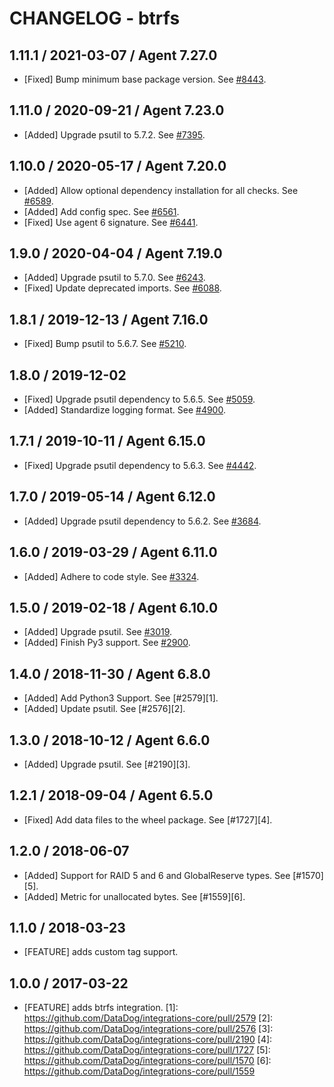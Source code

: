 # CHANGELOG - btrfs

## 1.11.1 / 2021-03-07 / Agent 7.27.0

* [Fixed] Bump minimum base package version. See [#8443](https://github.com/DataDog/integrations-core/pull/8443).

## 1.11.0 / 2020-09-21 / Agent 7.23.0

* [Added] Upgrade psutil to 5.7.2. See [#7395](https://github.com/DataDog/integrations-core/pull/7395).

## 1.10.0 / 2020-05-17 / Agent 7.20.0

* [Added] Allow optional dependency installation for all checks. See [#6589](https://github.com/DataDog/integrations-core/pull/6589).
* [Added] Add config spec. See [#6561](https://github.com/DataDog/integrations-core/pull/6561).
* [Fixed] Use agent 6 signature. See [#6441](https://github.com/DataDog/integrations-core/pull/6441).

## 1.9.0 / 2020-04-04 / Agent 7.19.0

* [Added] Upgrade psutil to 5.7.0. See [#6243](https://github.com/DataDog/integrations-core/pull/6243).
* [Fixed] Update deprecated imports. See [#6088](https://github.com/DataDog/integrations-core/pull/6088).

## 1.8.1 / 2019-12-13 / Agent 7.16.0

* [Fixed] Bump psutil to 5.6.7. See [#5210](https://github.com/DataDog/integrations-core/pull/5210).

## 1.8.0 / 2019-12-02

* [Fixed] Upgrade psutil dependency to 5.6.5. See [#5059](https://github.com/DataDog/integrations-core/pull/5059).
* [Added] Standardize logging format. See [#4900](https://github.com/DataDog/integrations-core/pull/4900).

## 1.7.1 / 2019-10-11 / Agent 6.15.0

* [Fixed] Upgrade psutil dependency to 5.6.3. See [#4442](https://github.com/DataDog/integrations-core/pull/4442).

## 1.7.0 / 2019-05-14 / Agent 6.12.0

* [Added] Upgrade psutil dependency to 5.6.2. See [#3684](https://github.com/DataDog/integrations-core/pull/3684).

## 1.6.0 / 2019-03-29 / Agent 6.11.0

* [Added] Adhere to code style. See [#3324](https://github.com/DataDog/integrations-core/pull/3324).

## 1.5.0 / 2019-02-18 / Agent 6.10.0

* [Added] Upgrade psutil. See [#3019](https://github.com/DataDog/integrations-core/pull/3019).
* [Added] Finish Py3 support. See [#2900](https://github.com/DataDog/integrations-core/pull/2900).

## 1.4.0 / 2018-11-30 / Agent 6.8.0

* [Added] Add Python3 Support. See [#2579][1].
* [Added] Update psutil. See [#2576][2].

## 1.3.0 / 2018-10-12 / Agent 6.6.0

* [Added] Upgrade psutil. See [#2190][3].

## 1.2.1 / 2018-09-04 / Agent 6.5.0

* [Fixed] Add data files to the wheel package. See [#1727][4].

## 1.2.0 / 2018-06-07

* [Added] Support for RAID 5 and 6 and GlobalReserve types. See [#1570][5].
* [Added] Metric for unallocated bytes. See [#1559][6].

## 1.1.0 / 2018-03-23

* [FEATURE] adds custom tag support.

## 1.0.0 / 2017-03-22

* [FEATURE] adds btrfs integration.
[1]: https://github.com/DataDog/integrations-core/pull/2579
[2]: https://github.com/DataDog/integrations-core/pull/2576
[3]: https://github.com/DataDog/integrations-core/pull/2190
[4]: https://github.com/DataDog/integrations-core/pull/1727
[5]: https://github.com/DataDog/integrations-core/pull/1570
[6]: https://github.com/DataDog/integrations-core/pull/1559

